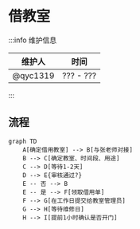 # 借教室

:::info 维护信息

| 维护人   | 时间      |
| -------- | --------- |
| @qyc1319 | ??? - ??? |

:::

## 流程

```mermaid
graph TD
    A[确定借用教室] --> B[与张老师对接]
    B --> C[确定教室、时间段、用途]
    C --> D[等待1-2天]
    D --> E{审核通过?}
    E -- 否 --> B
    E -- 是 --> F[领取借用单]
    F --> G[在工作日提交给教室管理员]
    G --> H[等待维修日]
    H --> I[提前1小时确认是否开门]
```
